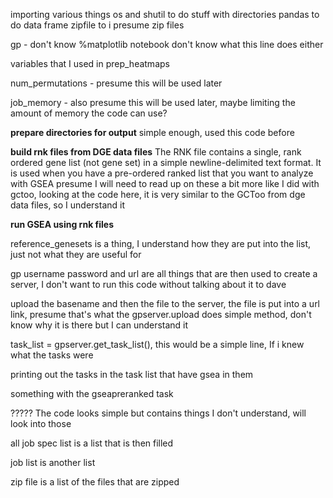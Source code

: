 importing various things 
os and shutil to do stuff with directories
pandas to do data frame
zipfile to i presume zip files

gp - don't know 
%matplotlib notebook don't know what this line does either

variables that I used in prep_heatmaps

num_permutations - presume this will be used later

job_memory - also presume this will be used later, maybe limiting the amount of memory 
the code can use?

**prepare directories for output** 
simple enough, used this code before

**build rnk files from DGE data files**
The RNK file contains a single, rank ordered gene list (not gene set) in a simple newline-delimited text format. 
It is used when you have a pre-ordered ranked list that you want to analyze with GSEA
presume I will need to read up on these a bit more like I did with gctoo, 
looking at the code here, it is very similar to the GCToo from dge data files, so I understand it

**run GSEA using rnk files**

reference_genesets is a thing, I understand how they are put into the list, just not what they are useful for

gp username password and url are all things that are then used to create a server, I don't want to run this code without 
talking about it to dave

upload the basename and then the file to the server, the file is put into a url link, presume that's what the gpserver.upload does
simple method, don't know why it is there but I can understand it

task_list = gpserver.get_task_list(), this would be a simple line, If i knew what the tasks were

printing out the tasks in the task list that have gsea in them 

something with the gseapreranked task 

????? The code looks simple but contains things I don't understand, will look into those

all job spec list is a list that is then filled 

job list is another list 

zip file is a list of the files that are zipped 
